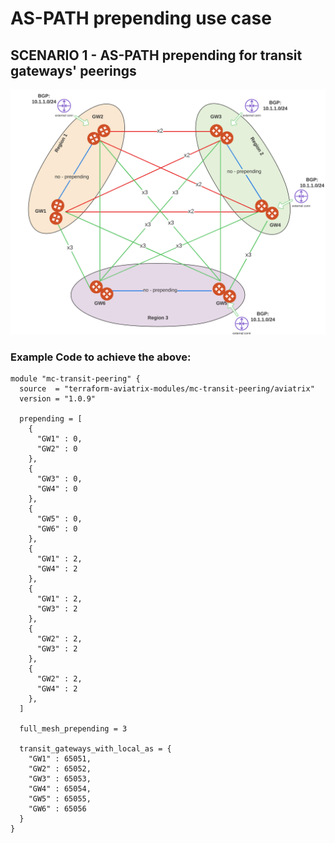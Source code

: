 # AS-PATH prepending use case

## SCENARIO 1 - AS-PATH prepending for transit gateways' peerings 
<img src="https://github.com/conip/terraform-aviatrix-mc-transit-peering/blob/ba8cedb3a922b67f9093e500db9b5859629068a3/examples/example1%20-%20as-path-prepending/img/as-path-prepending-use-case1.jpeg" title="AS PATH PREPENDING">

### Example Code to achieve the above:

```hcl
module "mc-transit-peering" {
  source  = "terraform-aviatrix-modules/mc-transit-peering/aviatrix"
  version = "1.0.9"

  prepending = [
    {
      "GW1" : 0,
      "GW2" : 0
    },
    {
      "GW3" : 0,
      "GW4" : 0
    },
    {
      "GW5" : 0,
      "GW6" : 0
    },   
    {
      "GW1" : 2,
      "GW4" : 2
    },
    {
      "GW1" : 2,
      "GW3" : 2
    },
    {
      "GW2" : 2,
      "GW3" : 2
    },
    {
      "GW2" : 2,
      "GW4" : 2
    },
  ]

  full_mesh_prepending = 3

  transit_gateways_with_local_as = {
    "GW1" : 65051,
    "GW2" : 65052,
    "GW3" : 65053,
    "GW4" : 65054,
    "GW5" : 65055,
    "GW6" : 65056
  }
}
```